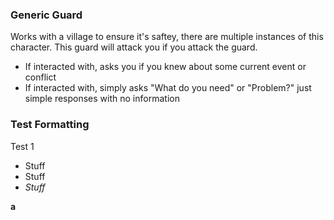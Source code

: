 ### Generic Guard
Works with a village to ensure it's saftey, there are multiple instances of this character. This guard will attack you if you attack the guard. 
* If interacted with, asks you if you knew about some current event or conflict
* If interacted with, simply asks "What do you need" or "Problem?" just simple responses with no information

### Test Formatting
Test 1
* Stuff
* Stuff
* *Stuff*

**a**
